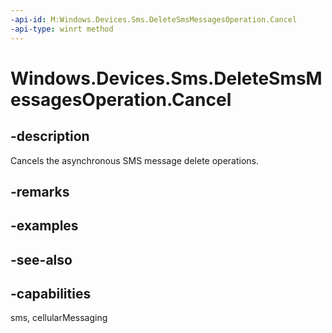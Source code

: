 ----api-id: M:Windows.Devices.Sms.DeleteSmsMessagesOperation.Cancel
-api-type: winrt method
---<!-- Method syntaxpublic void Cancel()--># Windows.Devices.Sms.DeleteSmsMessagesOperation.Cancel## -descriptionCancels the asynchronous SMS message delete operations.## -remarks## -examples## -see-also## -capabilitiessms, cellularMessaging